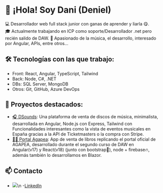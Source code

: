 # 👋 ¡Hola! Soy Dani (Deniel)

💻 Desarrollador web full stack junior con ganas de aprender y liarla 😋.  
🎓 Actualmente trabajando en ICP como soporte/Desarrollador .net pero recién salido de DAW.
🚀 Apasionado de la música, el desarrollo, interesado por Angular, APIs, entre otros...

## 🛠️ Tecnologías con las que trabajo:
- Front: React, Angular, TypeScript, Tailwind
- Back: Node, C#, .NET
- DBs: SQL Server, MongoDB
- Otros: Git, GitHub, Azure DevOps

## 📌 Proyectos destacados:
- [🎧 DSounds](https://github.com/JDeniel14/DSounds_Front): Una plataforma de venta de discos de música, minimalista, desarrollada en Angular, Node.js con Express, Tailwind con Funcionalidades interesantes como la vista de eventos musicales en España gracias a la API de Ticketmasters o la compra con Stripe.
- [📖🛒 Portal Agapea](#): App de venta de libros replicando el portal oficial de AGAPEA, desarrollado durante el segundo curso de DAW en Angular(v17) y React(v18) (junto con bootstrap🎨), node + firebase🔥, además también lo desarrollamos en Blazor.

## 📫 Contacto
- ![](https://img.icons8.com/?size=48&id=13930&format=png&color=000000)\n -[LinkedIn](https://www.linkedin.com/in/josedanielgallego/)
